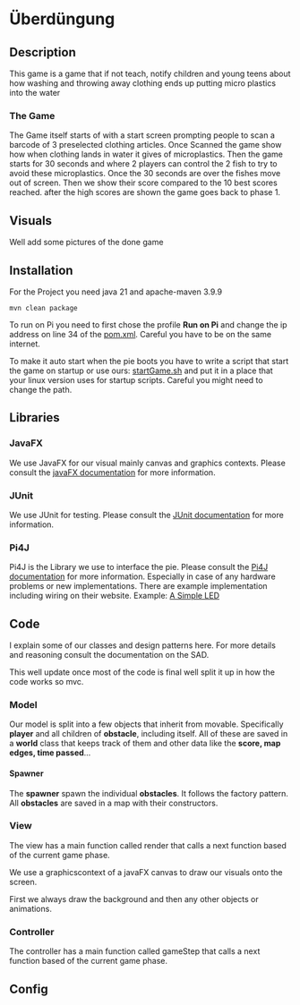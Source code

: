 # Überdüngung

## Description
This game is a game that if not teach, notify children and young teens about how washing and throwing away clothing ends up putting micro plastics into the water

### The Game
The Game itself starts of with a start screen prompting people to scan a barcode of 3 preselected clothing articles.
Once Scanned the game show how when clothing lands in water it gives of microplastics.
Then the game starts for 30 seconds and where 2 players can control the 2 fish to try to avoid these microplastics.
Once the 30 seconds are over the fishes move out of screen. 
Then we show their score compared to the 10 best scores reached.
after the high scores are shown the game goes back to phase 1.

## Visuals
Well add some pictures of the done game

## Installation
For the Project you need java 21 and apache-maven 3.9.9

````shell
mvn clean package
````

To run on Pi you need to first chose the profile **Run on Pi** and change the ip address on line 34 of the [pom.xml](./pom.xml).
Careful you have to be on the same internet.

To make it auto start when the pie boots you have to write a script that start the game on startup or use ours: [startGame.sh](./) and put it in a place that your linux version uses for startup scripts.
Careful you might need to change the path.

## Libraries
### JavaFX
We use JavaFX for our visual mainly canvas and graphics contexts. Please consult the [javaFX documentation](https://www.oracle.com/java/technologies/javase/javafx-docs.html) for more information.
### JUnit
We use JUnit for testing. Please consult the [JUnit documentation](https://junit.org/junit5/docs/current/user-guide/) for more information.
### Pi4J
Pi4J is the Library we use to interface the pie. Please consult the [Pi4J documentation](https://www.pi4j.com/) for  more information.
Especially in case of any hardware problems or new implementations. There are example implementation including wiring on their website. Example: [A Simple LED](https://www.pi4j.com/examples/components/simpleled/)

## Code
I explain some of our classes and design patterns here. For more details and reasoning consult the documentation on the SAD.

This well update once most of the code is final well split it up in how the code works so mvc.

### Model
Our model is split into a few objects that inherit from movable. Specifically **player** and all children of **obstacle**, including itself.
All of these are saved in a **world** class that keeps track of them and other data like the **score, map edges, time passed**... 

#### Spawner
The **spawner** spawn the individual **obstacles**.
It follows the factory pattern. All **obstacles** are saved in a map with their constructors. 

### View
The view has a main function called render that calls a next function based of the current game phase.

We use a graphicscontext of a javaFX canvas to draw our visuals onto the screen.

First we always draw the background and then any other objects or animations.

### Controller
The controller has a main function called gameStep that calls a next function based of the current game phase.

## Config

